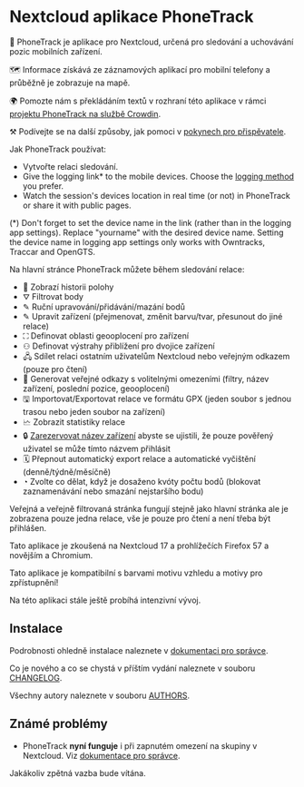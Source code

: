 # Nextcloud aplikace PhoneTrack

📱 PhoneTrack je aplikace pro Nextcloud, určená pro sledování a uchovávání pozic mobilních zařízení.

🗺 Informace získává ze záznamových aplikací pro mobilní telefony a průběžně je zobrazuje na mapě.

🌍 Pomozte nám s překládáním textů v rozhraní této aplikace v rámci [projektu PhoneTrack na službě Crowdin](https://crowdin.com/project/phonetrack).

⚒ Podívejte se na další způsoby, jak pomoci v [pokynech pro přispěvatele](https://gitlab.com/eneiluj/phonetrack-oc/blob/master/CONTRIBUTING.md).

Jak PhoneTrack používat:

* Vytvořte relaci sledování.
* Give the logging link\* to the mobile devices. Choose the [logging method](https://gitlab.com/eneiluj/phonetrack-oc/wikis/userdoc#logging-methods) you prefer.
* Watch the session's devices location in real time (or not) in PhoneTrack or share it with public pages.

(\*) Don't forget to set the device name in the link (rather than in the logging app settings). Replace "yourname" with the desired device name. Setting the device name in logging app settings only works with Owntracks, Traccar and OpenGTS.

Na hlavní stránce PhoneTrack můžete během sledování relace:

* 📍 Zobrazí historii polohy
* ⛛ Filtrovat body
* ✎ Ruční upravování/přidávání/mazání bodů
* ✎ Upravit zařízení (přejmenovat, změnit barvu/tvar, přesunout do jiné relace)
* ⛶ Definovat oblasti geooplocení pro zařízení
* ⚇ Definovat výstrahy přiblížení pro dvojice zařízení
* 🖧 Sdílet relaci ostatním uživatelům Nextcloud nebo veřejným odkazem (pouze pro čtení)
* 🔗 Generovat veřejné odkazy s volitelnými omezeními (filtry, název zařízení, poslední pozice, geooplocení)
* 🖫 Importovat/Exportovat relace ve formátu GPX (jeden soubor s jednou trasou nebo jeden soubor na zařízení)
* 🗠 Zobrazit statistiky relace
* 🔒 [Zarezervovat název zařízení](https://gitlab.com/eneiluj/phonetrack-oc/wikis/userdoc#device-name-reservation) abyste se ujistili, že pouze pověřený uživatel se může tímto názvem přihlásit
* 🗓 Přepnout automatický export relace a automatické vyčištění (denně/týdně/měsíčně)
* ◔ Zvolte co dělat, když je dosaženo kvóty počtu bodů (blokovat zaznamenávání nebo smazání nejstaršího bodu)

Veřejná a veřejně filtrovaná stránka fungují stejně jako hlavní stránka ale je zobrazena pouze jedna relace, vše je pouze pro čtení a není třeba být přihlášen.

Tato aplikace je zkoušená na Nextcloud 17 a prohlížečích Firefox 57 a novějším a Chromium.

Tato aplikace je kompatibilní s barvami motivu vzhledu a motivy pro zpřístupnění!

Na této aplikaci stále ještě probíhá intenzivní vývoj.

## Instalace

Podrobnosti ohledně instalace naleznete v [dokumentaci pro správce](https://gitlab.com/eneiluj/phonetrack-oc/wikis/admindoc).

Co je nového a co se chystá v příštím vydání naleznete v souboru [CHANGELOG](https://gitlab.com/eneiluj/phonetrack-oc/blob/master/CHANGELOG.md#change-log).

Všechny autory naleznete v souboru [AUTHORS](https://gitlab.com/eneiluj/phonetrack-oc/blob/master/AUTHORS.md#authors).

## Známé problémy

* PhoneTrack **nyní funguje** i při zapnutém omezení na skupiny v Nextcloud. Viz [dokumentace pro správce](https://gitlab.com/eneiluj/phonetrack-oc/wikis/admindoc#issue-with-phonetrack-restricted-to-some-groups-in-nextcloud).

Jakákoliv zpětná vazba bude vítána.